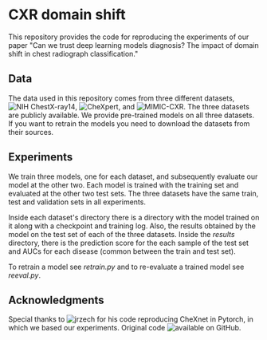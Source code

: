 # CXR domain shift
This repository provides the code for reproducing the experiments of our paper "Can we trust deep learning models diagnosis? The impact of domain shift in chest radiograph classification."

## Data
The data used in this repository comes from three different datasets, ![NIH ChestX-ray14](https://arxiv.org/abs/1705.02315), ![CheXpert](https://arxiv.org/abs/1901.07031), and ![MIMIC-CXR](https://arxiv.org/abs/1901.07042). The three datasets are publicly available. We provide pre-trained models on all three datasets. If you want to retrain the models you need to download the datasets from their sources.

## Experiments
We train three models, one for each dataset, and subsequently evaluate our model at the other two. Each model is trained with the training set and evaluated at the other two test sets. The three datasets have the same train, test and validation sets in all experiments. 

Inside each dataset's directory there is a directory with the model trained on it along with a checkpoint and training log. Also, the results obtained by the model on the test set of each of the three datasets. Inside the *results* directory, there is the prediction score for the each sample of the test set and AUCs for each disease (common between the train and test set).

To retrain a model see *retrain.py* and to re-evaluate a trained model see *reeval.py*.

## Acknowledgments
Special thanks to ![jrzech](https://github.com/jrzech) for his code reproducing CheXnet in Pytorch, in which we based our experiments. Original code ![available on GitHub](https://github.com/jrzech/reproduce-chexnet).
